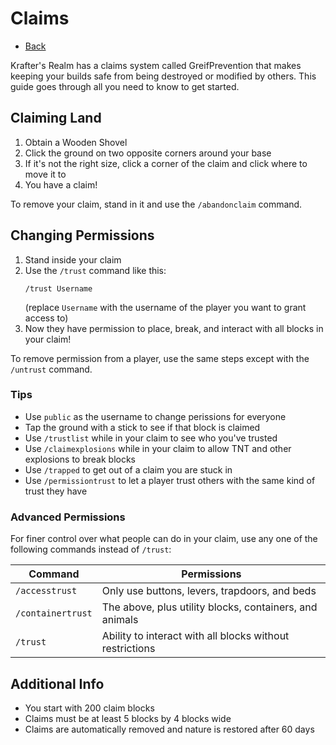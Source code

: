 # Claims
- [Back](/kraftersrealm)

Krafter's Realm has a claims system called GreifPrevention that makes keeping your builds safe from being destroyed or modified by others. This guide goes through all you need to know to get started.

## Claiming Land
1. Obtain a Wooden Shovel
2. Click the ground on two opposite corners around your base
3. If it's not the right size, click a corner of the claim and click where to move it to
4. You have a claim!

To remove your claim, stand in it and use the `/abandonclaim` command.

## Changing Permissions
1. Stand inside your claim
2. Use the `/trust` command like this:
    ```
    /trust Username
    ```
    (replace `Username` with the username of the player you want to grant access to)
3. Now they have permission to place, break, and interact with all blocks in your claim!

To remove permission from a player, use the same steps except with the `/untrust` command.

### Tips
- Use `public` as the username to change perissions for everyone
- Tap the ground with a stick to see if that block is claimed
- Use `/trustlist` while in your claim to see who you've trusted
- Use `/claimexplosions` while in your claim to allow TNT and other explosions to break blocks
- Use `/trapped` to get out of a claim you are stuck in
- Use `/permissiontrust` to let a player trust others with the same kind of trust they have

### Advanced Permissions
For finer control over what people can do in your claim, use any one of the following commands instead of `/trust`:

| Command        | Permissions |
| -------------- | ----------|
| `/accesstrust` | Only use buttons, levers, trapdoors, and beds |
| `/containertrust` | The above, plus utility blocks, containers, and animals |
| `/trust` | Ability to interact with all blocks without restrictions |

## Additional Info

- You start with 200 claim blocks
- Claims must be at least 5 blocks by 4 blocks wide
- Claims are automatically removed and nature is restored after 60 days
